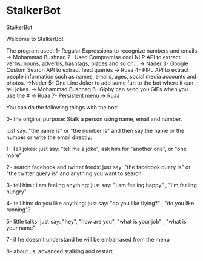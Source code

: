 # StalkerBot
StalkerBot


Welcome to StalkerBot

The program used:
1- Regular Expressions to recognize numbers and emails -> Mohammad Bushnaq
2- Used Compromise.cool NLP API to extract verbs, nouns, adverbs, hashtags, places and so on... -> Nader
3- Google Custom Search API to extract feed queries -> Ruaa
4- PIPL API to extract people information such as names, emails, ages, social media accounts and photos. ->Nader
5- One Line Joker to add some fun to the bot where it can tell jokes. -> Mohammad Bushnaq
6- Giphy can send you GIFs when you use the # -> Ruaa
7- Persistent menu -> Ruaa

You can do the following things with the bot:

0- the original purpose: Stalk a person using name, email and number.

just say: "the name is" or "the number is" and then say the name or the number or write the email directly.

1- Tell jokes: just say: "tell me a joke", ask him for "another one", or "one more"

2- search facebook and twitter feeds: just say: "the facebook query is" or "the twitter query is" and anything you want to search

3- tell him : i am feeling anything: just say: "i am feeling happy" , "i'm feeling hungry"

4- tell him: do you like anything: just say: "do you like flying?" , "do you like running"?


5- little talks: just say: "hey", "how are you", "what is your job" , "what is your name"

7- if he doesn't understand he will be embarrased from the menu

8- about us, advanced stalking and restart